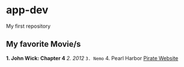 # app-dev
My first repository
## My favorite Movie/s
**1. John Wick: Chapter 4**
*2. 2012*
`3. Nemo`
4. Pearl Harbor
[Pirate Website](y2mate.com)

